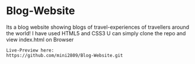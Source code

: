 # Blog-Website
 Its a blog website showing blogs of travel-experiences of travellers around the world!
I have used HTML5 and CSS3
U can simply clone the repo and view index.html on Browser


```
Live-Preview here:
https://github.com/mini2809/Blog-Website.git
````
